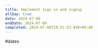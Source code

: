 ```yaml
---
title: Implement sign in and signup
allDay: true
date: 2024-07-08
endDate: 2024-07-09
completed: 2024-07-08T19:51:53.048+09:00
---
```

#dates 